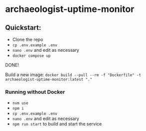 # archaeologist-uptime-monitor

## Quickstart:

- Clone the repo
- `cp .env.example .env`
- `nano .env` and edit as necessary
- `docker compose up`

DONE!

Build a new image:
`docker build --pull --rm -f "Dockerfile" -t archaeologist-uptime-monitor:latest "."`

### Running without Docker

- `nvm use`
- `npm i`
- `cp .env.example .env`
- `nano .env` and edit as necessary
- `npm run start` to build and start the service
